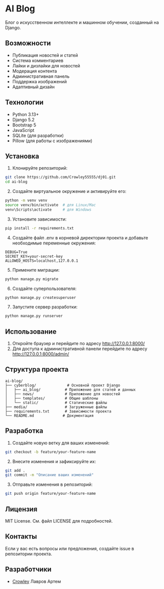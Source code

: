 # AI Blog

Блог о искусственном интеллекте и машинном обучении, созданный на Django.

## Возможности

- Публикация новостей и статей
- Система комментариев
- Лайки и дизлайки для новостей
- Модерация контента
- Административная панель
- Поддержка изображений
- Адаптивный дизайн

## Технологии

- Python 3.13+
- Django 5.2
- Bootstrap 5
- JavaScript
- SQLite (для разработки)
- Pillow (для работы с изображениями)

## Установка

1. Клонируйте репозиторий:
```bash
git clone https://github.com/Crowley55555/dj01.git
cd ai-blog
```

2. Создайте виртуальное окружение и активируйте его:
```bash
python -m venv venv
source venv/bin/activate  # для Linux/Mac
venv\Scripts\activate     # для Windows
```

3. Установите зависимости:
```bash
pip install -r requirements.txt
```

4. Создайте файл .env в корневой директории проекта и добавьте необходимые переменные окружения:
```
DEBUG=True
SECRET_KEY=your-secret-key
ALLOWED_HOSTS=localhost,127.0.0.1
```

5. Примените миграции:
```bash
python manage.py migrate
```

6. Создайте суперпользователя:
```bash
python manage.py createsuperuser
```

7. Запустите сервер разработки:
```bash
python manage.py runserver
```

## Использование

1. Откройте браузер и перейдите по адресу http://127.0.0.1:8000/
2. Для доступа к административной панели перейдите по адресу http://127.0.0.1:8000/admin/

## Структура проекта

```
ai-blog/
├── cyberblog/              # Основной проект Django
│   ├── ai_blog/           # Приложение для статей и данных
│   ├── news/              # Приложение для новостей
│   ├── templates/         # Общие шаблоны
│   └── static/            # Статические файлы
├── media/                 # Загруженные файлы
├── requirements.txt       # Зависимости проекта
└── README.md             # Документация
```

## Разработка

1. Создайте новую ветку для ваших изменений:
```bash
git checkout -b feature/your-feature-name
```

2. Внесите изменения и зафиксируйте их:
```bash
git add .
git commit -m "Описание ваших изменений"
```

3. Отправьте изменения в репозиторий:
```bash
git push origin feature/your-feature-name
```

## Лицензия

MIT License. См. файл LICENSE для подробностей.

## Контакты

Если у вас есть вопросы или предложения, создайте issue в репозитории проекта.


## Разработчики

- [Crowley](https://github.com/Crowley55555) Лавров Артем

